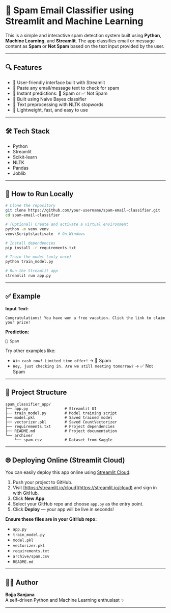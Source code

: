 
# 📧 Spam Email Classifier using Streamlit and Machine Learning

This is a simple and interactive spam detection system built using **Python**, **Machine Learning**, and **Streamlit**. The app classifies email or message content as **Spam** or **Not Spam** based on the text input provided by the user.

---

## 🔍 Features

- 🔹 User-friendly interface built with Streamlit  
- 🔹 Paste any email/message text to check for spam  
- 🔹 Instant predictions: 🚫 Spam or ✅ Not Spam  
- 🔹 Built using Naive Bayes classifier  
- 🔹 Text preprocessing with NLTK stopwords  
- 🔹 Lightweight, fast, and easy to use  

---

## 🛠️ Tech Stack

- Python  
- Streamlit  
- Scikit-learn  
- NLTK  
- Pandas  
- Joblib  

---

## 🚀 How to Run Locally

```bash
# Clone the repository
git clone https://github.com/your-username/spam-email-classifier.git
cd spam-email-classifier

# (Optional) Create and activate a virtual environment
python -m venv venv
venv\Scripts\activate  # On Windows

# Install dependencies
pip install -r requirements.txt

# Train the model (only once)
python train_model.py

# Run the Streamlit app
streamlit run app.py
```

---

## ✅ Example

**Input Text:**  
```
Congratulations! You have won a free vacation. Click the link to claim your prize!
```

**Prediction:**  
```
🚫 Spam
```

Try other examples like:  
- `Win cash now! Limited time offer!` → 🚫 Spam  
- `Hey, just checking in. Are we still meeting tomorrow?` → ✅ Not Spam  

---

## 📁 Project Structure

```
spam_classifier_app/
├── app.py                # Streamlit UI
├── train_model.py        # Model training script
├── model.pkl             # Saved trained model
├── vectorizer.pkl        # Saved CountVectorizer
├── requirements.txt      # Project dependencies
├── README.md             # Project documentation
└── archive/
    └── spam.csv          # Dataset from Kaggle
```

---

## 🌐 Deploying Online (Streamlit Cloud)

You can easily deploy this app online using [Streamlit Cloud](https://streamlit.io/cloud):

1. Push your project to GitHub.
2. Visit [https://streamlit.io/cloud](https://streamlit.io/cloud) and sign in with GitHub.
3. Click **New App**.
4. Select your GitHub repo and choose `app.py` as the entry point.
5. Click **Deploy** — your app will be live in seconds!

**Ensure these files are in your GitHub repo:**
- `app.py`
- `train_model.py`
- `model.pkl`
- `vectorizer.pkl`
- `requirements.txt`
- `archive/spam.csv`
- `README.md`

---

## 👩‍💻 Author

**Bojja Sanjana**  
A self-driven Python and Machine Learning enthusiast ✨  

---
